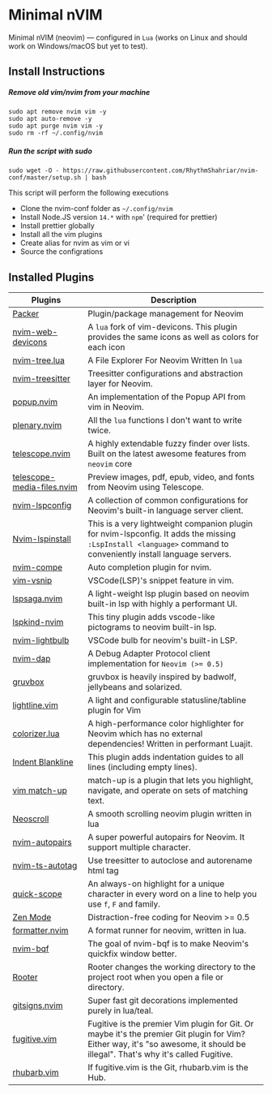 # Minimal nVIM

Minimal nVIM (neovim) — configured in `Lua` (works on Linux and should work on Windows/macOS but yet to test).

## Install Instructions

##### Remove old vim/nvim from your machine
```
sudo apt remove nvim vim -y
sudo apt auto-remove -y
sudo apt purge nvim vim -y
sudo rm -rf ~/.config/nvim
```
##### Run the script with **sudo** 
```
sudo wget -O - https://raw.githubusercontent.com/RhythmShahriar/nvim-conf/master/setup.sh | bash
```

This script will perform the following executions
- Clone the nvim-conf folder as `~/.config/nvim`
- Install Node.JS version `14.*` with `npm`' (required for prettier)
- Install prettier globally
- Install all the vim plugins
- Create alias for nvim as vim or vi
- Source the configrations



## Installed Plugins

|Plugins                   |Description                                                                                                                                                                         |
|--------------------------|------------------------------------------------------------------------------------------------------------------------------------------------------------------------------------|
|[Packer](https://github.com/wbthomason/packer.nvim)                                        |Plugin/package management for Neovim |
|[nvim-web-devicons](https://github.com/kyazdani42/nvim-web-devicons)                       |A `lua` fork of vim-devicons. This plugin provides the same icons as well as colors for each icon |
|[nvim-tree.lua](https://github.com/kyazdani42/nvim-tree.lua)                               |A File Explorer For Neovim Written In `lua` |
|[nvim-treesitter](https://github.com/nvim-treesitter/nvim-treesitter)                      |Treesitter configurations and abstraction layer for Neovim. |
|[popup.nvim](https://github.com/nvim-lua/popup.nvim)                                       |An implementation of the Popup API from vim in Neovim. |
|[plenary.nvim](https://github.com/nvim-lua/plenary.nvim)                                   |All the `lua` functions I don't want to write twice. |
|[telescope.nvim](https://github.com/nvim-telescope/telescope.nvim)                         |A highly extendable fuzzy finder over lists. Built on the latest awesome features from `neovim` core |
|[telescope-media-files.nvim](https://github.com/nvim-telescope/telescope-media-files.nvim) |Preview images, pdf, epub, video, and fonts from Neovim using Telescope. |
|[nvim-lspconfig](https://github.com/neovim/nvim-lspconfig)                                 |A collection of common configurations for Neovim's built-in language server client. |
|[Nvim-lspinstall](https://github.com/kabouzeid/nvim-lspinstall)                            |This is a very lightweight companion plugin for nvim-lspconfig. It adds the missing ` :LspInstall <language>` command to conveniently install language servers. |
|[nvim-compe](https://github.com/hrsh7th/nvim-compe)                                        |Auto completion plugin for nvim. |
|[vim-vsnip](https://github.com/hrsh7th/vim-vsnip)                                          |VSCode(LSP)'s snippet feature in vim. |
|[lspsaga.nvim](https://github.com/glepnir/lspsaga.nvim)                                    |A light-weight lsp plugin based on neovim built-in lsp with highly a performant UI. |
|[lspkind-nvim](https://github.com/onsails/lspkind-nvim)                                    |This tiny plugin adds vscode-like pictograms to neovim built-in lsp. |
|[nvim-lightbulb](https://github.com/kosayoda/nvim-lightbulb)                               |VSCode bulb for neovim's built-in LSP. |
|[nvim-dap](https://github.com/mfussenegger/nvim-dap)                                       |A Debug Adapter Protocol client implementation for `Neovim (>= 0.5)` |
|[gruvbox](https://github.com/gruvbox-community/gruvbox)                                    |gruvbox is heavily inspired by badwolf, jellybeans and solarized. |
|[lightline.vim](https://github.com/itchyny/lightline.vim)                                  |A light and configurable statusline/tabline plugin for Vim  |
|[colorizer.lua](https://github.com/norcalli/nvim-colorizer.lua)                            |A high-performance color highlighter for Neovim which has no external dependencies! Written in performant Luajit. |
|[Indent Blankline](https://github.com/lukas-reineke/indent-blankline.nvim)                 |This plugin adds indentation guides to all lines (including empty lines). |
|[vim match-up](https://github.com/andymass/vim-matchup)                                    |match-up is a plugin that lets you highlight, navigate, and operate on sets of matching text. |
|[Neoscroll](https://github.com/karb94/neoscroll.nvim)                                      |A smooth scrolling neovim plugin written in lua |
|[nvim-autopairs](https://github.com/windwp/nvim-autopairs)                                 |A super powerful autopairs for Neovim. It support multiple character. |
|[nvim-ts-autotag](https://github.com/windwp/nvim-ts-autotag)                               |Use treesitter to autoclose and autorename html tag  |
|[quick-scope](https://github.com/unblevable/quick-scope)                                   |An always-on highlight for a unique character in every word on a line to help you use `f`, `F` and family. |
|[Zen Mode](https://github.com/folke/zen-mode.nvim)                                         |Distraction-free coding for Neovim >= 0.5  |
|[formatter.nvim](https://github.com/mhartington/formatter.nvim)                            |A format runner for neovim, written in lua. |
|[nvim-bqf](https://github.com/kevinhwang91/nvim-bqf)                                       |The goal of nvim-bqf is to make Neovim's quickfix window better. |
|[Rooter](https://github.com/airblade/vim-rooter)                                           |Rooter changes the working directory to the project root when you open a file or directory.  |
|[gitsigns.nvim](https://github.com/lewis6991/gitsigns.nvim)                                |Super fast git decorations implemented purely in lua/teal.  |
|[fugitive.vim](https://github.com/tpope/vim-fugitive)                                      |Fugitive is the premier Vim plugin for Git. Or maybe it's the premier Git plugin for Vim? Either way, it's "so awesome, it should be illegal". That's why it's called Fugitive. |
|[rhubarb.vim](https://github.com/tpope/vim-rhubarb)                                        |If fugitive.vim is the Git, rhubarb.vim is the Hub. |